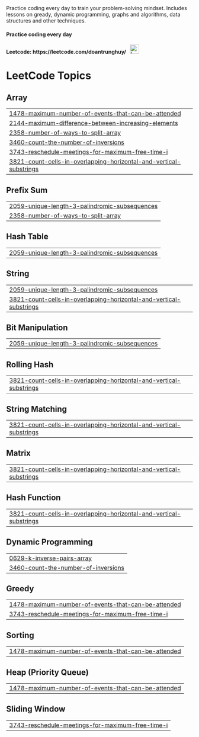 <div>
    Practice coding every day to train your problem-solving mindset. Includes lessons on gready, dynamic programming, graphs and algorithms, data structures and other       techniques.
</div>
<div>
    <h4> 
        Practice coding every day
    </h4>
    <h4> 
        Leetcode: https://leetcode.com/doantrunghuy/ &nbsp; 
        <img src = "https://assets.leetcode.com/static_assets/others/Knight.gif" alt="badge knight" width="25" height="25"> 
    </h4>
</div>

<!---LeetCode Topics Start-->
# LeetCode Topics
## Array
|  |
| ------- |
| [1478-maximum-number-of-events-that-can-be-attended](https://github.com/DoanTrungHuy/practice-interview-code/tree/master/1478-maximum-number-of-events-that-can-be-attended) |
| [2144-maximum-difference-between-increasing-elements](https://github.com/DoanTrungHuy/practice-interview-code/tree/master/2144-maximum-difference-between-increasing-elements) |
| [2358-number-of-ways-to-split-array](https://github.com/DoanTrungHuy/practice-interview-code/tree/master/2358-number-of-ways-to-split-array) |
| [3460-count-the-number-of-inversions](https://github.com/DoanTrungHuy/practice-interview-code/tree/master/3460-count-the-number-of-inversions) |
| [3743-reschedule-meetings-for-maximum-free-time-i](https://github.com/DoanTrungHuy/practice-interview-code/tree/master/3743-reschedule-meetings-for-maximum-free-time-i) |
| [3821-count-cells-in-overlapping-horizontal-and-vertical-substrings](https://github.com/DoanTrungHuy/practice-interview-code/tree/master/3821-count-cells-in-overlapping-horizontal-and-vertical-substrings) |
## Prefix Sum
|  |
| ------- |
| [2059-unique-length-3-palindromic-subsequences](https://github.com/DoanTrungHuy/practice-interview-code/tree/master/2059-unique-length-3-palindromic-subsequences) |
| [2358-number-of-ways-to-split-array](https://github.com/DoanTrungHuy/practice-interview-code/tree/master/2358-number-of-ways-to-split-array) |
## Hash Table
|  |
| ------- |
| [2059-unique-length-3-palindromic-subsequences](https://github.com/DoanTrungHuy/practice-interview-code/tree/master/2059-unique-length-3-palindromic-subsequences) |
## String
|  |
| ------- |
| [2059-unique-length-3-palindromic-subsequences](https://github.com/DoanTrungHuy/practice-interview-code/tree/master/2059-unique-length-3-palindromic-subsequences) |
| [3821-count-cells-in-overlapping-horizontal-and-vertical-substrings](https://github.com/DoanTrungHuy/practice-interview-code/tree/master/3821-count-cells-in-overlapping-horizontal-and-vertical-substrings) |
## Bit Manipulation
|  |
| ------- |
| [2059-unique-length-3-palindromic-subsequences](https://github.com/DoanTrungHuy/practice-interview-code/tree/master/2059-unique-length-3-palindromic-subsequences) |
## Rolling Hash
|  |
| ------- |
| [3821-count-cells-in-overlapping-horizontal-and-vertical-substrings](https://github.com/DoanTrungHuy/practice-interview-code/tree/master/3821-count-cells-in-overlapping-horizontal-and-vertical-substrings) |
## String Matching
|  |
| ------- |
| [3821-count-cells-in-overlapping-horizontal-and-vertical-substrings](https://github.com/DoanTrungHuy/practice-interview-code/tree/master/3821-count-cells-in-overlapping-horizontal-and-vertical-substrings) |
## Matrix
|  |
| ------- |
| [3821-count-cells-in-overlapping-horizontal-and-vertical-substrings](https://github.com/DoanTrungHuy/practice-interview-code/tree/master/3821-count-cells-in-overlapping-horizontal-and-vertical-substrings) |
## Hash Function
|  |
| ------- |
| [3821-count-cells-in-overlapping-horizontal-and-vertical-substrings](https://github.com/DoanTrungHuy/practice-interview-code/tree/master/3821-count-cells-in-overlapping-horizontal-and-vertical-substrings) |
## Dynamic Programming
|  |
| ------- |
| [0629-k-inverse-pairs-array](https://github.com/DoanTrungHuy/practice-interview-code/tree/master/0629-k-inverse-pairs-array) |
| [3460-count-the-number-of-inversions](https://github.com/DoanTrungHuy/practice-interview-code/tree/master/3460-count-the-number-of-inversions) |
## Greedy
|  |
| ------- |
| [1478-maximum-number-of-events-that-can-be-attended](https://github.com/DoanTrungHuy/practice-interview-code/tree/master/1478-maximum-number-of-events-that-can-be-attended) |
| [3743-reschedule-meetings-for-maximum-free-time-i](https://github.com/DoanTrungHuy/practice-interview-code/tree/master/3743-reschedule-meetings-for-maximum-free-time-i) |
## Sorting
|  |
| ------- |
| [1478-maximum-number-of-events-that-can-be-attended](https://github.com/DoanTrungHuy/practice-interview-code/tree/master/1478-maximum-number-of-events-that-can-be-attended) |
## Heap (Priority Queue)
|  |
| ------- |
| [1478-maximum-number-of-events-that-can-be-attended](https://github.com/DoanTrungHuy/practice-interview-code/tree/master/1478-maximum-number-of-events-that-can-be-attended) |
## Sliding Window
|  |
| ------- |
| [3743-reschedule-meetings-for-maximum-free-time-i](https://github.com/DoanTrungHuy/practice-interview-code/tree/master/3743-reschedule-meetings-for-maximum-free-time-i) |
<!---LeetCode Topics End-->